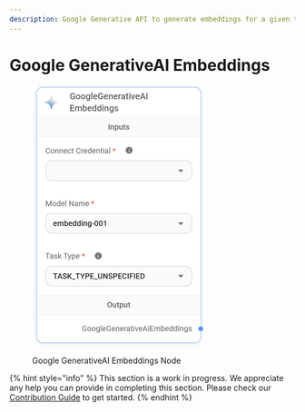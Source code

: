 ```yaml
---
description: Google Generative API to generate embeddings for a given text.
---
```


# Google GenerativeAI Embeddings

<figure><img src="../../../.gitbook/assets/image (6) (1) (1) (1) (1) (1).png" alt="" width="302"><figcaption><p>Google GenerativeAI Embeddings Node</p></figcaption></figure>

{% hint style="info" %}
This section is a work in progress. We appreciate any help you can provide in completing this section. Please check our [Contribution Guide](../../../contributing/) to get started.
{% endhint %}
